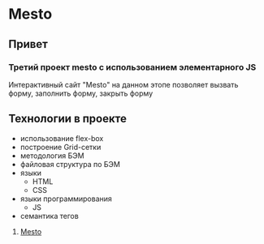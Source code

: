 #  Mesto

## Привет
### Третий проект mesto с использованием элементарного JS
Интерактивный сайт "Mesto" на данном этопе позволяет вызвать форму, заполнить форму, закрыть форму

## Технологии в проекте

* использование flex-box
* построение Grid-сетки
* методология БЭМ
* файловая структура по БЭМ
* языки
  * HTML
  * CSS
* языки программирования 
  * JS
* семантика тегов


1. [Mesto]()

